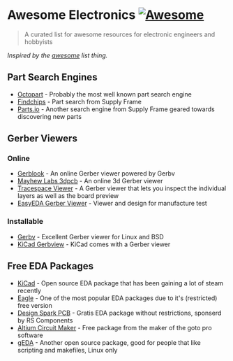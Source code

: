 # Awesome Electronics [![Awesome](https://cdn.rawgit.com/sindresorhus/awesome/d7305f38d29fed78fa85652e3a63e154dd8e8829/media/badge.svg)](https://github.com/sindresorhus/awesome)
> A curated list for awesome resources for electronic engineers and hobbyists

*Inspired by the [awesome](https://github.com/sindresorhus/awesome) list thing.*

## Part Search Engines

- [Octopart](https://octopart.com) - Probably the most well known part search engine
- [Findchips](https://findchips.com) - Part search from Supply Frame
- [Parts.io](https://parts.io/) - Another search engine from Supply Frame geared towards discovering new parts

## Gerber Viewers

### Online
- [Gerblook](http://gerblook.org/) - An online Gerber viewer powered by Gerbv
- [Mayhew Labs 3dpcb](http://mayhewlabs.com/3dpcb) - An online 3d Gerber viewer
- [Tracespace Viewer](http://viewer.tracespace.io) -  A Gerber viewer that lets you inspect the individual layers as well as the board preview
- [EasyEDA Gerber Viewer](https://gerber-viewer.easyeda.com/) - Viewer and design for manufacture test

### Installable
- [Gerbv](http://gerbv.geda-project.org/) - Excellent Gerber viewer for Linux and BSD
- [KiCad Gerbview](http://kicad-pcb.org/) - KiCad comes with a Gerber viewer

## Free EDA Packages
- [KiCad](http://kicad-pcb.org/) - Open source EDA package that has been gaining a lot of steam recently
- [Eagle](https://cadsoft.io/) - One of the most popular EDA packages due to it's (restricted) free version
- [Design Spark PCB](http://www.rs-online.com/designspark/electronics/eng/page/designspark-pcb-home-page) - Gratis EDA package without restrictions, sponserd by RS Components
- [Altium Circuit Maker](http://circuitmaker.com/) - Free package from the maker of the goto pro software
- [gEDA](http://geda-project.org) - Another open source package, good for people that like scripting and makefiles, Linux only 
